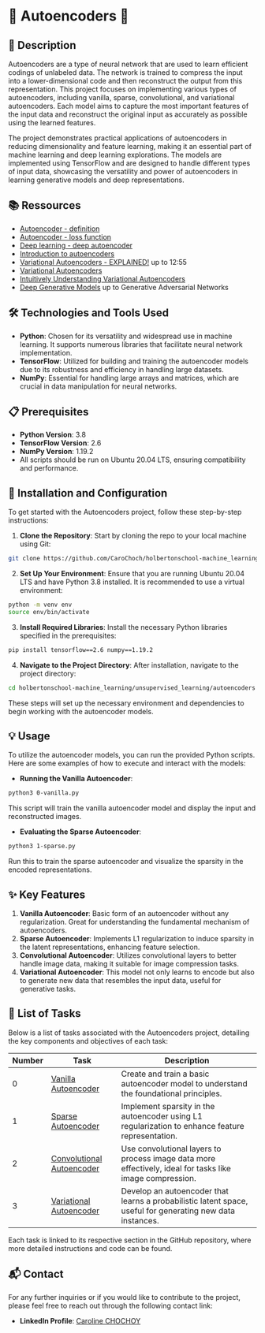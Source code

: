 # 🌟 Autoencoders 🌟

## 📝 Description 
Autoencoders are a type of neural network that are used to learn efficient codings of unlabeled data. The network is trained to compress the input into a lower-dimensional code and then reconstruct the output from this representation. This project focuses on implementing various types of autoencoders, including vanilla, sparse, convolutional, and variational autoencoders. Each model aims to capture the most important features of the input data and reconstruct the original input as accurately as possible using the learned features.

The project demonstrates practical applications of autoencoders in reducing dimensionality and feature learning, making it an essential part of machine learning and deep learning explorations. The models are implemented using TensorFlow and are designed to handle different types of input data, showcasing the versatility and power of autoencoders in learning generative models and deep representations.

## 📚 Ressources
- [Autoencoder - definition](https://intranet.hbtn.io/rltoken/WoU4g9-ukc3CprULNz7bFQ)
- [Autoencoder - loss function](https://intranet.hbtn.io/rltoken/mwNwl6NAjS5Bq5NgOrkAIw)
- [Deep learning - deep autoencoder](https://intranet.hbtn.io/rltoken/i-6H-NSF1EeTS-wO9XJOKw)
- [Introduction to autoencoders](https://intranet.hbtn.io/rltoken/KOQVo5SHrT9KQs8DR-77XQ)
- [Variational Autoencoders - EXPLAINED!](https://intranet.hbtn.io/rltoken/GOnvaZYR8DKYpzhNgHST8w) up to 12:55
- [Variational Autoencoders](https://intranet.hbtn.io/rltoken/nmXflFRZVSepLyIeWj7ZZw)
- [Intuitively Understanding Variational Autoencoders](https://intranet.hbtn.io/rltoken/oz7kL8wcgYA_L_f7rl_ITw)
- [Deep Generative Models](https://intranet.hbtn.io/rltoken/8NsQZhtwAbFodpIT94zQlA) up to Generative Adversarial Networks

## 🛠️ Technologies and Tools Used
- **Python**: Chosen for its versatility and widespread use in machine learning. It supports numerous libraries that facilitate neural network implementation.
- **TensorFlow**: Utilized for building and training the autoencoder models due to its robustness and efficiency in handling large datasets.
- **NumPy**: Essential for handling large arrays and matrices, which are crucial in data manipulation for neural networks.

## 📋 Prerequisites
- **Python Version**: 3.8
- **TensorFlow Version**: 2.6
- **NumPy Version**: 1.19.2
- All scripts should be run on Ubuntu 20.04 LTS, ensuring compatibility and performance.

## 🚀 Installation and Configuration
To get started with the Autoencoders project, follow these step-by-step instructions:

1. **Clone the Repository**: Start by cloning the repo to your local machine using Git:

```sh
git clone https://github.com/CaroChoch/holbertonschool-machine_learning/tree/main/unsupervised_learning/autoencoders
```

2. **Set Up Your Environment**: Ensure that you are running Ubuntu 20.04 LTS and have Python 3.8 installed. It is recommended to use a virtual environment:

```sh
python -m venv env
source env/bin/activate
```

3. **Install Required Libraries**: Install the necessary Python libraries specified in the prerequisites:

```sh
pip install tensorflow==2.6 numpy==1.19.2
```

4. **Navigate to the Project Directory**: After installation, navigate to the project directory:

```sh
cd holbertonschool-machine_learning/unsupervised_learning/autoencoders
```
These steps will set up the necessary environment and dependencies to begin working with the autoencoder models.

## 💡 Usage
To utilize the autoencoder models, you can run the provided Python scripts. Here are some examples of how to execute and interact with the models:

- **Running the Vanilla Autoencoder**:

```sh
python3 0-vanilla.py
```
This script will train the vanilla autoencoder model and display the input and reconstructed images.

- **Evaluating the Sparse Autoencoder**:

```sh
python3 1-sparse.py
```
Run this to train the sparse autoencoder and visualize the sparsity in the encoded representations.

## ✨ Key Features

1. **Vanilla Autoencoder**: Basic form of an autoencoder without any regularization. Great for understanding the fundamental mechanism of autoencoders.
2. **Sparse Autoencoder**: Implements L1 regularization to induce sparsity in the latent representations, enhancing feature selection.
3. **Convolutional Autoencoder**: Utilizes convolutional layers to better handle image data, making it suitable for image compression tasks.
4. **Variational Autoencoder**: This model not only learns to encode but also to generate new data that resembles the input data, useful for generative tasks.

## 📝 List of Tasks
Below is a list of tasks associated with the Autoencoders project, detailing the key components and objectives of each task:

| Number | Task | Description |
| ------ | ---------------------- | ------------------------------------------------------------------------------- |
| 0 | [Vanilla Autoencoder](https://github.com/CaroChoch/holbertonschool-machine_learning/tree/main/unsupervised_learning/autoencoders#vanilla-autoencoder) | Create and train a basic autoencoder model to understand the foundational principles. |
| 1 | [Sparse Autoencoder](https://github.com/CaroChoch/holbertonschool-machine_learning/tree/main/unsupervised_learning/autoencoders#sparse-autoencoder) | Implement sparsity in the autoencoder using L1 regularization to enhance feature representation. |
| 2 | [Convolutional Autoencoder](https://github.com/CaroChoch/holbertonschool-machine_learning/tree/main/unsupervised_learning/autoencoders#convolutional-autoencoder) | Use convolutional layers to process image data more effectively, ideal for tasks like image compression. |
| 3 | [Variational Autoencoder](https://github.com/CaroChoch/holbertonschool-machine_learning/tree/main/unsupervised_learning/autoencoders#variational-autoencoder) | Develop an autoencoder that learns a probabilistic latent space, useful for generating new data instances. |

Each task is linked to its respective section in the GitHub repository, where more detailed instructions and code can be found.

## 📬 Contact
For any further inquiries or if you would like to contribute to the project, please feel free to reach out through the following contact link:

- **LinkedIn Profile**: [Caroline CHOCHOY](https://www.linkedin.com/in/caroline-chochoy62/)
